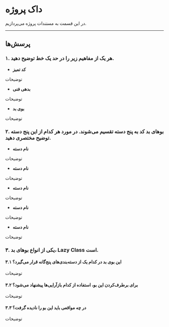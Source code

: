 # داک پروژه

در این قسمت به مستندات پروژه می‌پردازیم.

---
## پرسش‌ها
### ۱. هر یک از مفاهیم زیر را در حد یک خط توضیح دهید.

- **کد تمیز**

توضیحات

- **بدهی فنی**

توضیحات

- **بوی بد**

توضیحات

### ۲.  بوهای بد کد به پنج دسته تقسیم می‌شوند. در مورد هر کدام از این پنج دسته توضیح مختصری دهید.

- **نام دسته**

توضیحات


- **نام دسته**

توضیحات

- **نام دسته**

توضیحات

- **نام دسته**

توضیحات

- **نام دسته**

توضیحات


### ۳. یکی از انواع بوهای بد، Lazy Class است. 

#### ۳.۱ این بوی بد در کدام یک از دسته‌بندی‌های پنج‌گانه قرار می‌گیرد؟ 
توضیحات

#### ۳.۲ برای برطرف‌کردن این بو، استفاده از کدام بازآرایی‌ها پیشنهاد می‌شود؟ 
توضیحات

#### ۳.۳ در چه مواقعی باید این بو را نادیده گرفت؟
توضیحات
